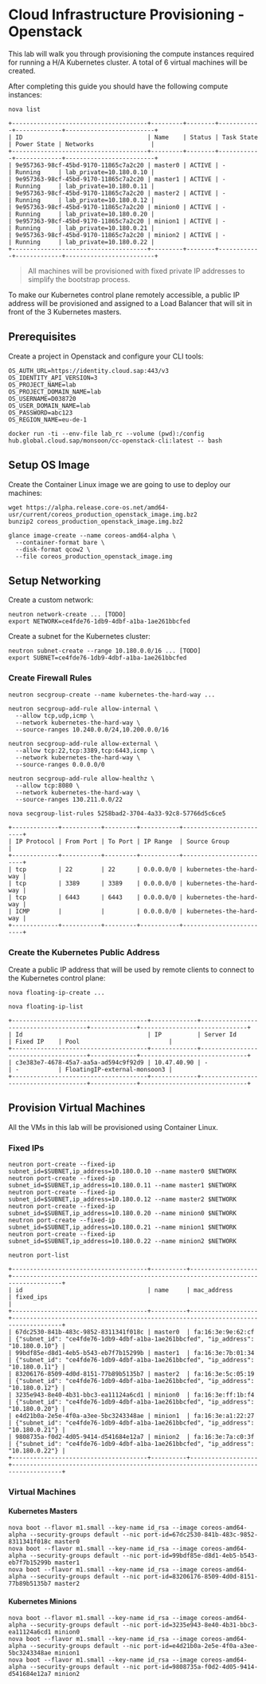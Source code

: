 # Cloud Infrastructure Provisioning - Openstack 

This lab will walk you through provisioning the compute instances required for running a H/A Kubernetes cluster. A total of 6 virtual machines will be created.

After completing this guide you should have the following compute instances:

```
nova list
```

````
+--------------------------------------+---------+--------+------------+-------------+-------------------------+
| ID                                   | Name    | Status | Task State | Power State | Networks                |
+--------------------------------------+---------+--------+------------+-------------+-------------------------+
| 9e957363-98cf-45bd-9170-11865c7a2c20 | master0 | ACTIVE | -          | Running     | lab_private=10.180.0.10 |
| 9e957363-98cf-45bd-9170-11865c7a2c20 | master1 | ACTIVE | -          | Running     | lab_private=10.180.0.11 |
| 9e957363-98cf-45bd-9170-11865c7a2c20 | master2 | ACTIVE | -          | Running     | lab_private=10.180.0.12 |
| 9e957363-98cf-45bd-9170-11865c7a2c20 | minion0 | ACTIVE | -          | Running     | lab_private=10.180.0.20 |
| 9e957363-98cf-45bd-9170-11865c7a2c20 | minion1 | ACTIVE | -          | Running     | lab_private=10.180.0.21 |
| 9e957363-98cf-45bd-9170-11865c7a2c20 | minion2 | ACTIVE | -          | Running     | lab_private=10.180.0.22 |
+--------------------------------------+---------+--------+------------+-------------+-------------------------+
````

> All machines will be provisioned with fixed private IP addresses to simplify the bootstrap process.

To make our Kubernetes control plane remotely accessible, a public IP address will be provisioned and assigned to a Load Balancer that will sit in front of the 3 Kubernetes masters.

## Prerequisites

Create a project in Openstack and configure your CLI tools:

```
OS_AUTH_URL=https://identity.cloud.sap:443/v3
OS_IDENTITY_API_VERSION=3
OS_PROJECT_NAME=lab
OS_PROJECT_DOMAIN_NAME=lab
OS_USERNAME=D038720
OS_USER_DOMAIN_NAME=lab
OS_PASSWORD=abc123
OS_REGION_NAME=eu-de-1
```

```
docker run -ti --env-file lab_rc --volume (pwd):/config hub.global.cloud.sap/monsoon/cc-openstack-cli:latest -- bash
```

## Setup OS Image

Create the Container Linux image we are going to use to deploy our machines:
```
wget https://alpha.release.core-os.net/amd64-usr/current/coreos_production_openstack_image.img.bz2
bunzip2 coreos_production_openstack_image.img.bz2

glance image-create --name coreos-amd64-alpha \
  --container-format bare \
  --disk-format qcow2 \
  --file coreos_production_openstack_image.img
```

## Setup Networking


Create a custom network:

```
neutron network-create ... [TODO]
export NETWORK=ce4fde76-1db9-4dbf-a1ba-1ae261bbcfed
```

Create a subnet for the Kubernetes cluster:

```
neutron subnet-create --range 10.180.0.0/16 ... [TODO]
export SUBNET=ce4fde76-1db9-4dbf-a1ba-1ae261bbcfed
```

### Create Firewall Rules

```
neutron secgroup-create --name kubernetes-the-hard-way ...
```

```
neutron secgroup-add-rule allow-internal \
  --allow tcp,udp,icmp \
  --network kubernetes-the-hard-way \
  --source-ranges 10.240.0.0/24,10.200.0.0/16
```

```
neutron secgroup-add-rule allow-external \
  --allow tcp:22,tcp:3389,tcp:6443,icmp \
  --network kubernetes-the-hard-way \
  --source-ranges 0.0.0.0/0
```

```
neutron secgroup-add-rule allow-healthz \
  --allow tcp:8080 \
  --network kubernetes-the-hard-way \
  --source-ranges 130.211.0.0/22
```


```
nova secgroup-list-rules 5258bad2-3704-4a33-92c8-57766d5c6ce5
```

```
+-------------+-----------+---------+-----------+-------------------------+
| IP Protocol | From Port | To Port | IP Range  | Source Group            |
+-------------+-----------+---------+-----------+-------------------------+
| tcp         | 22        | 22      | 0.0.0.0/0 | kubernetes-the-hard-way |
| tcp         | 3389      | 3389    | 0.0.0.0/0 | kubernetes-the-hard-way |
| tcp         | 6443      | 6443    | 0.0.0.0/0 | kubernetes-the-hard-way |
| ICMP        |           |         | 0.0.0.0/0 | kubernetes-the-hard-way |
+-------------+-----------+---------+-----------+-------------------------+
```

### Create the Kubernetes Public Address

Create a public IP address that will be used by remote clients to connect to the Kubernetes control plane:

```
nova floating-ip-create ...
```

```
nova floating-ip-list
```

```
+--------------------------------------+-------------+--------------------------------------+-------------+------------------------------+
| Id                                   | IP          | Server Id                            | Fixed IP    | Pool                         |
+--------------------------------------+-------------+--------------------------------------+-------------+------------------------------+
| c3e383e7-4678-45a7-aa5a-ad594c9f92d9 | 10.47.40.90 | -                                    | -           | FloatingIP-external-monsoon3 |
+--------------------------------------+-------------+--------------------------------------+-------------+------------------------------+
```

## Provision Virtual Machines

All the VMs in this lab will be provisioned using Container Linux. 

### Fixed IPs

```
neutron port-create --fixed-ip subnet_id=$SUBNET,ip_address=10.180.0.10 --name master0 $NETWORK
neutron port-create --fixed-ip subnet_id=$SUBNET,ip_address=10.180.0.11 --name master1 $NETWORK
neutron port-create --fixed-ip subnet_id=$SUBNET,ip_address=10.180.0.12 --name master2 $NETWORK
neutron port-create --fixed-ip subnet_id=$SUBNET,ip_address=10.180.0.20 --name minion0 $NETWORK
neutron port-create --fixed-ip subnet_id=$SUBNET,ip_address=10.180.0.21 --name minion1 $NETWORK
neutron port-create --fixed-ip subnet_id=$SUBNET,ip_address=10.180.0.22 --name minion2 $NETWORK
```

```
neutron port-list
```

```
+--------------------------------------+----------+-------------------+------------------------------------------------------------------------------------+
| id                                   | name     | mac_address       | fixed_ips                                                                          |
+--------------------------------------+----------+-------------------+------------------------------------------------------------------------------------+
| 67dc2530-841b-483c-9852-8311341f018c | master0  | fa:16:3e:9e:62:cf | {"subnet_id": "ce4fde76-1db9-4dbf-a1ba-1ae261bbcfed", "ip_address": "10.180.0.10"} |
| 99bdf85e-d8d1-4eb5-b543-eb7f7b15299b | master1  | fa:16:3e:7b:01:34 | {"subnet_id": "ce4fde76-1db9-4dbf-a1ba-1ae261bbcfed", "ip_address": "10.180.0.11"} |
| 83206176-8509-4d0d-8151-77b89b5135b7 | master2  | fa:16:3e:5c:05:19 | {"subnet_id": "ce4fde76-1db9-4dbf-a1ba-1ae261bbcfed", "ip_address": "10.180.0.12"} |
| 3235e943-8e40-4b31-bbc3-ea11124a6cd1 | minion0  | fa:16:3e:ff:1b:f4 | {"subnet_id": "ce4fde76-1db9-4dbf-a1ba-1ae261bbcfed", "ip_address": "10.180.0.20"} |
| e4d21b0a-2e5e-4f0a-a3ee-5bc3243348ae | minion1  | fa:16:3e:a1:22:27 | {"subnet_id": "ce4fde76-1db9-4dbf-a1ba-1ae261bbcfed", "ip_address": "10.180.0.21"} |
| 9808735a-f0d2-4d05-9414-d541684e12a7 | minion2  | fa:16:3e:7a:c0:3f | {"subnet_id": "ce4fde76-1db9-4dbf-a1ba-1ae261bbcfed", "ip_address": "10.180.0.22"} |
+--------------------------------------+----------+-------------------+------------------------------------------------------------------------------------+
```

### Virtual Machines

#### Kubernetes Masters 

```
nova boot --flavor m1.small --key-name id_rsa --image coreos-amd64-alpha --security-groups default --nic port-id=67dc2530-841b-483c-9852-8311341f018c master0
nova boot --flavor m1.small --key-name id_rsa --image coreos-amd64-alpha --security-groups default --nic port-id=99bdf85e-d8d1-4eb5-b543-eb7f7b15299b master1
nova boot --flavor m1.small --key-name id_rsa --image coreos-amd64-alpha --security-groups default --nic port-id=83206176-8509-4d0d-8151-77b89b5135b7 master2
```

#### Kubernetes Minions 

```
nova boot --flavor m1.small --key-name id_rsa --image coreos-amd64-alpha --security-groups default --nic port-id=3235e943-8e40-4b31-bbc3-ea11124a6cd1 minion0 
nova boot --flavor m1.small --key-name id_rsa --image coreos-amd64-alpha --security-groups default --nic port-id=e4d21b0a-2e5e-4f0a-a3ee-5bc3243348ae minion1
nova boot --flavor m1.small --key-name id_rsa --image coreos-amd64-alpha --security-groups default --nic port-id=9808735a-f0d2-4d05-9414-d541684e12a7 minion2
```
